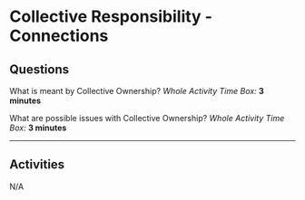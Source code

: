 # Collective Responsibility - Connections

## Questions

What is meant by Collective Ownership?
*Whole Activity Time Box:* **3 minutes**

What are possible issues with Collective Ownership?
*Whole Activity Time Box:* **3 minutes**

---

## Activities

N/A

